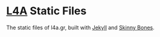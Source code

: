 # [L4A](http://l4a.gr) Static Files

The static files of l4a.gr, built with [Jekyll](http://jekyllrb.com) and [Skinny Bones](https://github.com/mmistakes/skinny-bones-jekyll).

